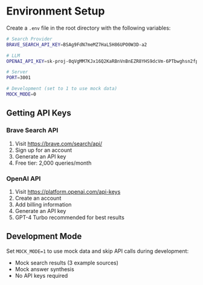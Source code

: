 # Environment Setup

Create a `.env` file in the root directory with the following variables:

```bash
# Search Provider
BRAVE_SEARCH_API_KEY=BSAg9FdN7meMZ7HaL5H86UPO0W3D-a2

# LLM
OPENAI_API_KEY=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

# Server
PORT=3001

# Development (set to 1 to use mock data)
MOCK_MODE=0
```

## Getting API Keys

### Brave Search API
1. Visit https://brave.com/search/api/
2. Sign up for an account
3. Generate an API key
4. Free tier: 2,000 queries/month

### OpenAI API
1. Visit https://platform.openai.com/api-keys
2. Create an account
3. Add billing information
4. Generate an API key
5. GPT-4 Turbo recommended for best results

## Development Mode

Set `MOCK_MODE=1` to use mock data and skip API calls during development:
- Mock search results (3 example sources)
- Mock answer synthesis
- No API keys required

